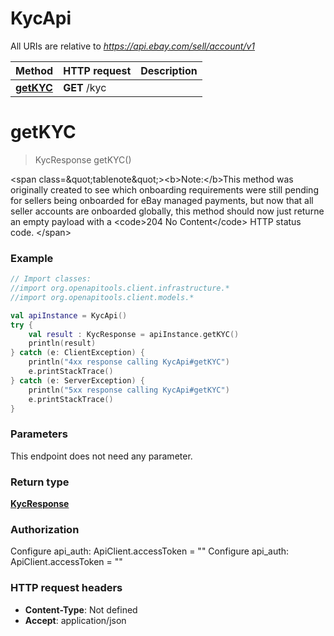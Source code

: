 # KycApi

All URIs are relative to *https://api.ebay.com/sell/account/v1*

Method | HTTP request | Description
------------- | ------------- | -------------
[**getKYC**](KycApi.md#getKYC) | **GET** /kyc | 


<a name="getKYC"></a>
# **getKYC**
> KycResponse getKYC()



&lt;span class&#x3D;\&quot;tablenote\&quot;&gt;&lt;b&gt;Note:&lt;/b&gt;This method was originally created to see which onboarding requirements were still pending for sellers being onboarded for eBay managed payments, but now that all seller accounts are onboarded globally, this method should now just returne an empty payload with a &lt;code&gt;204 No Content&lt;/code&gt; HTTP status code. &lt;/span&gt;

### Example
```kotlin
// Import classes:
//import org.openapitools.client.infrastructure.*
//import org.openapitools.client.models.*

val apiInstance = KycApi()
try {
    val result : KycResponse = apiInstance.getKYC()
    println(result)
} catch (e: ClientException) {
    println("4xx response calling KycApi#getKYC")
    e.printStackTrace()
} catch (e: ServerException) {
    println("5xx response calling KycApi#getKYC")
    e.printStackTrace()
}
```

### Parameters
This endpoint does not need any parameter.

### Return type

[**KycResponse**](KycResponse.md)

### Authorization


Configure api_auth:
    ApiClient.accessToken = ""
Configure api_auth:
    ApiClient.accessToken = ""

### HTTP request headers

 - **Content-Type**: Not defined
 - **Accept**: application/json

